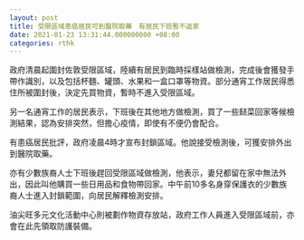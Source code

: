 ```yaml
---
layout: post
title: 受限區域患癌居民可到醫院取藥　有居民下班暫不返家
date: 2021-01-23 13:31:44.000000000 +08:00
categories: rthk
---
```


政府清晨起圍封佐敦受限區域，陸續有居民到臨時採樣站做檢測，完成後會獲發手帶作識別，以及包括杯麵、罐頭、水果和一盒口罩等物資。部分通宵工作居民得悉住所被圍封後，決定先買物資，暫時不進入受限區域。

另一名通宵工作的居民表示，下班後在其他地方做檢測，買了一些餸菜回家等候檢測結果，認為安排突然，但擔心疫情，即使有不便仍會配合。

有患癌居民批評，政府凌晨4時才宣布封鎖區域。他說接受檢測後，可獲安排外出到醫院取藥。

亦有少數族裔人士下班後趕回受限區域做檢測，他表示，妻兒都留在家中無法外出，因此叫他購買一些日用品和食物帶回家。中午前10多名身穿保護衣的少數族裔人士進入封鎖範圍，向居民解釋檢測安排。

油尖旺多元文化活動中心則被劃作物資存放站，政府工作人員進入受限區域前，亦會在此先領取防護裝備。
